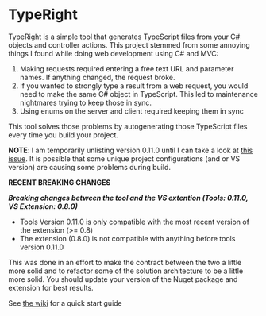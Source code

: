 # TypeRight
TypeRight is a simple tool that generates TypeScript files from your C# objects and controller actions. This project stemmed from some annoying things I found while doing web development using C# and MVC:

1. Making requests required entering a free text URL and parameter names.  If anything changed, the request broke.
2. If you wanted to strongly type a result from a web request, you would need to make the same C# object in TypeScript.  This led to maintenance nightmares trying to keep those in sync.
3. Using enums on the server and client required keeping them in sync

This tool solves those problems by autogenerating those TypeScript files every time you build your project.

**NOTE**: I am temporarily unlisting version 0.11.0 until I can take a look at [this issue](https://github.com/someguy20336/TypeRight/issues/29).  It is possible that some unique project configurations (and or VS version) are causing some problems during build.

**RECENT BREAKING CHANGES**

***Breaking changes between the tool and the VS extention (Tools: 0.11.0, VS Extension: 0.8.0)***
- Tools Version 0.11.0 is only compatible with the most recent version of the extension (>= 0.8)
- The extension (0.8.0) is not compatible with anything before tools version 0.11.0 

This was done in an effort to make the contract between the two a little more solid and to refactor some of the solution architecture to be a little more solid.  You should update your version of the Nuget package and extension for best results.

See [the wiki](https://github.com/someguy20336/TypeRight/wiki/Quick-Start) for a quick start guide






